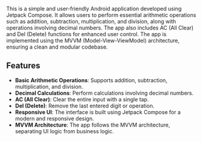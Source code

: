 This is a simple and user-friendly Android application developed using Jetpack Compose.
It allows users to perform essential arithmetic operations such as addition, subtraction, multiplication, and division, along with operations involving decimal numbers.
The app also includes AC (All Clear) and Del (Delete) functions for enhanced user control.
The app is implemented using the MVVM (Model-View-ViewModel) architecture, ensuring a clean and modular codebase.

## Features
- **Basic Arithmetic Operations**: Supports addition, subtraction, multiplication, and division.
- **Decimal Calculations**: Perform calculations involving decimal numbers.
- **AC (All Clear)**: Clear the entire input with a single tap.
- **Del (Delete)**: Remove the last entered digit or operation.
- **Responsive UI**: The interface is built using Jetpack Compose for a modern and responsive design.
- **MVVM Architecture**: The app follows the MVVM architecture, separating UI logic from business logic.
